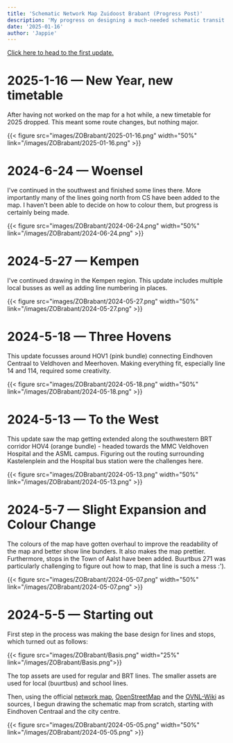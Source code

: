```yaml
--- 
title: 'Schematic Network Map Zuidoost Brabant (Progress Post)'
description: 'My progress on designing a much-needed schematic transit map for the Zuidoost Brabant concession.'
date: '2025-01-16'
author: 'Jappie'
---
```

<a href="#bottom">Click here to head to the first update.</a>

# 2025-1-16 — New Year, new timetable

After having not worked on the map for a hot while, a new timetable for 2025 dropped. This meant some route changes, but nothing major.

{{< figure src="images/ZOBrabant/2025-01-16.png" width="50%" link="/images/ZOBrabant/2025-01-16.png" >}}

# 2024-6-24 — Woensel

I've continued in the southwest and finished some lines there. More importantly many of the lines going north from CS have been added to the map. I haven't been able to decide on how to colour them, but progress is certainly being made.

{{< figure src="images/ZOBrabant/2024-06-24.png" width="50%" link="/images/ZOBrabant/2024-06-24.png" >}}

# 2024-5-27 — Kempen

I've continued drawing in the Kempen region.
This update includes multiple local busses as well as adding line numbering in places.

{{< figure src="images/ZOBrabant/2024-05-27.png" width="50%" link="/images/ZOBrabant/2024-05-27.png" >}}

# 2024-5-18 — Three Hovens

This update focusses around HOV1 (pink bundle) connecting Eindhoven Centraal to Veldhoven and Meerhoven. Making everything fit, especially line 14 and 114, required some creativity.

{{< figure src="images/ZOBrabant/2024-05-18.png" width="50%" link="/images/ZOBrabant/2024-05-18.png" >}}

# 2024-5-13 — To the West

This update saw the map getting extended along the southwestern BRT corridor HOV4 (orange bundle) - headed towards the MMC Veldhoven Hospital and the ASML campus. Figuring out the routing surrounding Kastelenplein and the Hospital bus station were the challenges here.

{{< figure src="images/ZOBrabant/2024-05-13.png" width="50%" link="/images/ZOBrabant/2024-05-13.png" >}}

# 2024-5-7 — Slight Expansion and Colour Change

The colours of the map have gotten overhaul to improve the readability of the map and better show line bunders. It also makes the map prettier.
Furthermore, stops in the Town of Aalst have been added. Buurtbus 271 was particularly challenging to figure out how to map, that line is such a mess :').

{{< figure src="images/ZOBrabant/2024-05-07.png" width="50%" link="/images/ZOBrabant/2024-05-07.png" >}}

<div id="bottom"> <h1>2024-5-5 — Starting out</h1></div>

First step in the process was making the base design for lines and stops, which turned out as follows:

{{< figure src="images/ZOBrabant/Basis.png" width="25%" link="/images/ZOBrabant/Basis.png">}}

The top assets are used for regular and BRT lines. The smaller assets are used for local (buurtbus) and school lines.

Then, using the official [network map](https://www.connexxion.nl/getmedia/cf293c65-ec11-43da-b8aa-54b1ee4c3d39/Hermes_Zuidoost_Brabant_Lijnennetkaart_2024.pdf), [OpenStreetMap](https://www.openstreetmap.org/) and the [OVNL-Wiki](https://wiki.ovinnederland.nl/wiki/Concessie_Zuidoost-Brabant_(2017-2026)) as sources, I begun drawing the schematic map from scratch, starting with Eindhoven Centraal and the city centre.

{{< figure src="images/ZOBrabant/2024-05-05.png" width="50%" link="/images/ZOBrabant/2024-05-05.png" >}}

